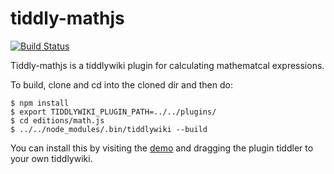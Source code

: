 # tiddly-mathjs 

[![Build Status](https://travis-ci.org/mklauber/tiddly-mathjs.svg?branch=master)](https://travis-ci.org/mklauber/tiddly-mathjs)

Tiddly-mathjs is a tiddlywiki plugin for calculating mathematcal expressions.  

To build, clone and cd into the cloned dir and then do: 

```
$ npm install 
$ export TIDDLYWIKI_PLUGIN_PATH=../../plugins/
$ cd editions/math.js
$ ../../node_modules/.bin/tiddlywiki --build
```

You can install this by visiting the [demo](https://cdn.rawgit.com/Guitlle/tiddly-mathjs/build-changes/tmp.html) and dragging the plugin tiddler to your own tiddlywiki.
